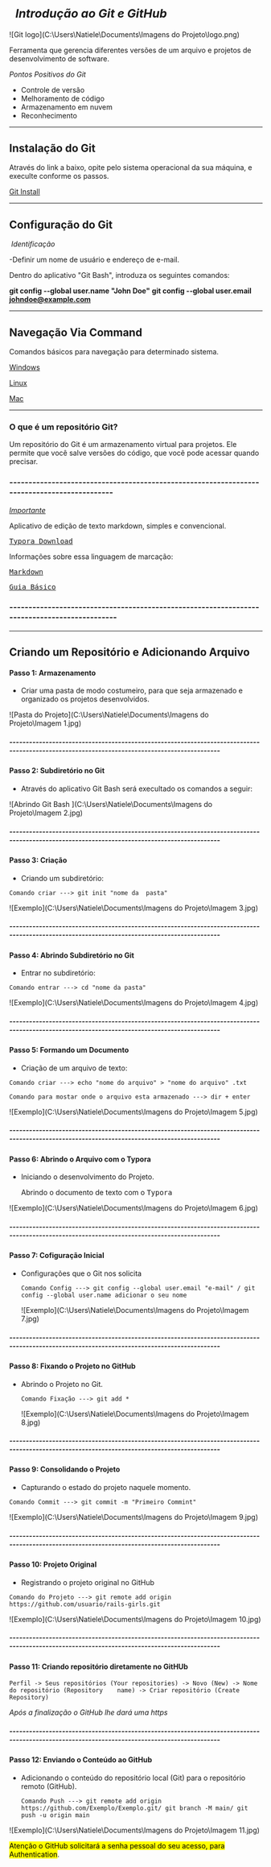  #  <sub><cite> Introdução ao Git e GitHub </cite></sub> 





![Git logo](C:\Users\Natiele\Documents\Imagens do Projeto\logo.png)

Ferramenta que gerencia diferentes versões de um arquivo e projetos de desenvolvimento de software.

*Pontos Positivos do Git*

- Controle de versão 
- Melhoramento de código
- Armazenamento em nuvem
- Reconhecimento 

---------------------------------------------------------------------------

## Instalação do Git 

Através do link a baixo, opite pelo sistema operacional da sua máquina, e execulte conforme os passos.

[Git Install](https://git-scm.com/book/pt-br/v2/Come%C3%A7ando-Instalando-o-Git)

---------------------------------------------------------------------------

## Configuração do Git 

​    *Identificação*

   -Definir um nome de usuário e endereço de e-mail.

   Dentro do aplicativo "Git Bash", introduza os seguintes comandos: 

  **git config --global user.name "John Doe"**
  **git config --global user.email johndoe@example.com**

---------------------------------------------------------------------------

## Navegação Via Command  ##

Comandos básicos para navegação para determinado sistema.

[Windows](https://www.digitalhouse.com/br/blog/principais-comandos-git/)

[Linux](https://www.hostinger.com.br/tutoriais/comandos-linux)

[Mac](https://www.apptuts.net/tutorial/mac/comandos-uteis-terminal-do-mac/)

---------------------------------------------------------------------------

### O que é um repositório Git?

  Um repositório do Git é um armazenamento virtual para projetos. Ele permite que você salve versões do código, que você pode acessar quando precisar.

###  --------------------------------------------------------------------------------------------

  <u>_Importante_</u>

   Aplicativo de edição de texto markdown, simples e convencional.

 <kbd>[Typora Download](https://typora.softonic.com.br/)</kbd>

  Informações sobre essa linguagem de marcação:

 <kbd> [Markdown](https://www.digitalhouse.com/br/blog/markdown/)</kbd>

 <kbd>[Guia Básico](https://docs.pipz.com/central-de-ajuda/learning-center/guia-basico-de-markdown#open)</kbd>

### ---------------------------------------------------------------------------------------------

--------------------

## Criando um Repositório e Adicionando Arquivo



#### Passo 1:  Armazenamento  ####

- Criar uma pasta de modo costumeiro, para que seja armazenado e organizado os projetos          desenvolvidos.

![Pasta do Projeto](C:\Users\Natiele\Documents\Imagens do Projeto\Imagem 1.jpg)

##### --------------------------------------------------------------------------------------------------------------------------------------------

#### Passo 2: Subdiretório no Git

- Através do aplicativo Git Bash será execultado os comandos a seguir:

![Abrindo Git Bash ](C:\Users\Natiele\Documents\Imagens do Projeto\Imagem 2.jpg)

##### --------------------------------------------------------------------------------------------------------------------------------------------

#### Passo 3: Criação

-  Criando um subdiretório:

~~~~git init "nome da  pasta"
Comando criar ---> git init "nome da  pasta"
~~~~

![Exemplo](C:\Users\Natiele\Documents\Imagens do Projeto\Imagem 3.jpg)

##### --------------------------------------------------------------------------------------------------------------------------------------------

#### Passo 4: Abrindo Subdiretório no Git

- Entrar no subdiretório:

~~~ cd "nome da pasta"
Comando entrar ---> cd "nome da pasta"
~~~

![Exemplo](C:\Users\Natiele\Documents\Imagens do Projeto\Imagem 4.jpg)

##### --------------------------------------------------------------------------------------------------------------------------------------------

#### Passo 5: Formando um Documento 

- Criação de um arquivo de texto:

~~~echo "nome do arquivo" > "nome do arquivo" .txt
Comando criar ---> echo "nome do arquivo" > "nome do arquivo" .txt        
~~~

~~~dir + enter
Comando para mostar onde o arquivo esta armazenado ---> dir + enter
~~~



![Exemplo](C:\Users\Natiele\Documents\Imagens do Projeto\Imagem 5.jpg)

##### --------------------------------------------------------------------------------------------------------------------------------------------

#### Passo 6: Abrindo o Arquivo com o Typora

- Iniciando o desenvolvimento do Projeto.

  Abrindo o documento de texto com o <kbd>Typora</kbd>

![Exemplo](C:\Users\Natiele\Documents\Imagens do Projeto\Imagem 6.jpg)

##### --------------------------------------------------------------------------------------------------------------------------------------------

#### Passo 7: Cofiguração Inicial 

- Configurações que o Git nos solicita 

  ~~~~ git config --global user.email "e-mail" / git config --global user.name adicionar o seu nome
  Comando Config ---> git config --global user.email "e-mail" / git config --global user.name adicionar o seu nome
  ~~~~

  ![Exemplo](C:\Users\Natiele\Documents\Imagens do Projeto\Imagem 7.jpg)

##### --------------------------------------------------------------------------------------------------------------------------------------------

#### Passo 8: Fixando o Projeto no GitHub

- Abrindo o Projeto no Git.

  ~~~~git add *
  Comando Fixação ---> git add *
  ~~~~

  ![Exemplo](C:\Users\Natiele\Documents\Imagens do Projeto\Imagem 8.jpg)


##### --------------------------------------------------------------------------------------------------------------------------------------------

#### Passo 9: Consolidando o Projeto 

- Capturando o estado do projeto naquele momento.

 ~~~git commit -m "Primeiro Commint"
 Comando Commit ---> git commit -m "Primeiro Commint"
 ~~~

![Exemplo](C:\Users\Natiele\Documents\Imagens do Projeto\Imagem 9.jpg)

##### --------------------------------------------------------------------------------------------------------------------------------------------

#### Passo 10: Projeto Original 

- Registrando o projeto original no GitHub

~~~git remote add origin https://github.com/usuario/rails-girls.git
Comando do Projeto ---> git remote add origin https://github.com/usuario/rails-girls.git
~~~

![Exemplo](C:\Users\Natiele\Documents\Imagens do Projeto\Imagem 10.jpg)

##### --------------------------------------------------------------------------------------------------------------------------------------------

#### Passo 11: Criando repositório diretamente no GitHUb

  ~~~
  Perfil -> Seus repositórios (Your repositories) -> Novo (New) -> Nome do repositório (Repository    name) -> Criar repositório (Create Repository) 
  ~~~



 *Após a finalização o GitHub lhe dará uma https*

##### --------------------------------------------------------------------------------------------------------------------------------------------

#### Passo 12: Enviando o Conteúdo ao GitHub

- Adicionando o conteúdo do repositório local (Git) para o repositório remoto (GitHub).

  ~~~~git remote add origin https://github.com/Exemplo/Exemplo.git/ git branch -M main/ git push -u origin main
  Comando Push ---> git remote add origin https://github.com/Exemplo/Exemplo.git/ git branch -M main/ git push -u origin main

![Exemplo](C:\Users\Natiele\Documents\Imagens do Projeto\Imagem 11.jpg)

<mark>Atenção o GitHub solicitará a senha pessoal do seu acesso, para Authentication</mark>.



